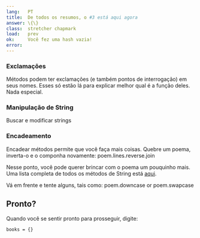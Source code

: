```yaml
---
lang:   PT
title:  De todos os resumos, o #3 está aqui agora
answer: \{\}
class:  stretcher chapmark
load:   prev
ok:     Você fez uma hash vazia!
error:  
---
```


### Exclamações
Métodos podem ter exclamações (e também pontos de interrogação) em seus nomes.
Esses só estão lá para explicar melhor qual é a função deles. Nada especial.

### Manipulação de String
Buscar e modificar strings

### Encadeamento
Encadear métodos permite que você faça mais coisas. Quebre um poema, inverta-o e o componha novamente:
poem.lines.reverse.join

Nesse ponto, você pode querer brincar com o poema um pouquinho mais. Uma lista completa de todos os métodos de String está <a href="http://ruby-doc.org/core/classes/String.html" target="_blank">aqui</a>.

Vá em frente e tente alguns, tais como: poem.downcase or poem.swapcase

## Pronto?
Quando você se sentir pronto para prosseguir, digite:

    books = {}
